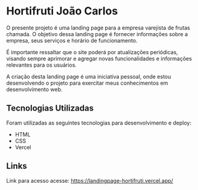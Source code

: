 # Hortifruti João Carlos

O presente projeto é uma landing page para a empresa varejista de frutas chamada. O objetivo dessa landing page é fornecer informações sobre a empresa, seus serviços e horário de funcionamento.

É importante ressaltar que o site poderá por atualizações periódicas, visando sempre aprimorar e agregar novas funcionalidades e informações relevantes para os usuários. 

A criação desta landing page é uma iniciativa pessoal, onde estou desenvolvendo o projeto para exercitar meus conhecimentos em desenvolvimento web.

## Tecnologias Utilizadas

Foram utilizadas as seguintes tecnologias para desenvolvimento e deploy:

- HTML
- CSS
- Vercel

## Links

Link para acesso acesse: https://landingpage-hortifruti.vercel.app/